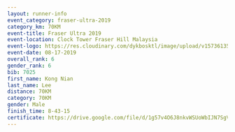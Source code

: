 ```yaml
---
layout: runner-info 
event_category: fraser-ultra-2019 
category_km: 70KM 
event-title: Fraser Ultra 2019 
event-location: Clock Tower Fraser Hill Malaysia 
event-logo: https://res.cloudinary.com/dykbosktl/image/upload/v1573613535/Logo/logo_mfst7w.jpg
event-date: 08-17-2019 
overall_rank: 6
gender_rank: 6
bib: 7025
first_name: Kong Nian
last_name: Lee
distance: 70KM
category: 70KM
gender: Male
finish_time: 8-43-15
certificate: https://drive.google.com/file/d/1g57v4O6J8nkvWSUoWbIJN7SgVcDev4fx/view?usp=sharing
---
```

